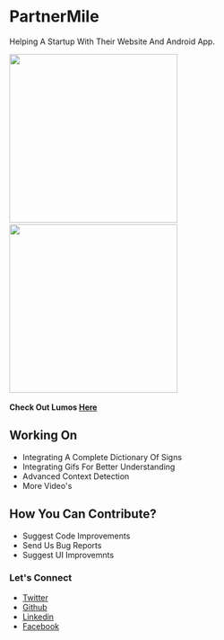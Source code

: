 # PartnerMile
Helping A Startup With Their Website And Android App.

<img src="https://raw.githubusercontent.com/naseemali925/PartnerMile/master/screens/Screenshot_1525377496.png" width="300">&nbsp;&nbsp;
<img src="https://raw.githubusercontent.com/naseemali925/PartnerMile/master/screens/Screenshot_1525377506.png" width="300">&nbsp;&nbsp;

**Check Out Lumos <a href="https://github.com/naseemali925/PartnerMile/tree/master/Milepartner.apk">Here</a>**
 
 ## Working On
  <ul>
  <li>Integrating A Complete Dictionary Of Signs</li>
  <li>Integrating Gifs For Better Understanding</li>
  <li>Advanced Context Detection</li>
  <li>More Video's</li>
  </ul>
  
## How You Can Contribute?
  <ul>
  <li>Suggest Code Improvements</li>
  <li>Send Us Bug Reports</li>
  <li>Suggest UI Improvemnts</li>
</ul>

### Let's Connect
- [Twitter](https://twitter.com/thisismenaseem)
- [Github](https://github.com/naseemali925)
- [Linkedin](https://www.linkedin.com/in/naseem-ali-86842b144/)
- [Facebook](https://www.facebook.com/naseem.ali.1466)

